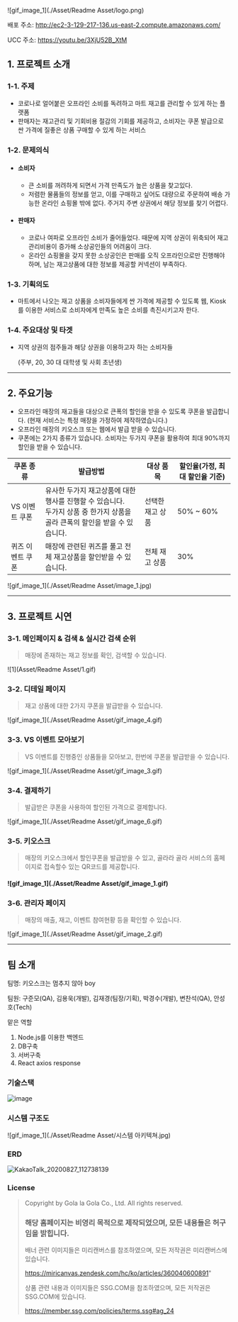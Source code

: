 ![gif_image_1](./Asset/Readme Asset/logo.png)



배포 주소: http://ec2-3-129-217-136.us-east-2.compute.amazonaws.com/ 

UCC 주소: https://youtu.be/3XjU52B_XtM



## 1. 프로젝트 소개

### 1-1. 주제

- 코로나로 얼어붙은 오프라인 소비를 독려하고 마트 재고를 관리할 수 있게 하는 플랫폼
- 판매자는 재고관리 및 기회비용 절감의 기회를 제공하고, 소비자는 쿠폰 발급으로 싼 가격에 질좋은 상품 구매할 수 있게 하는 서비스



### 1-2. 문제의식

- #### 소비자

  - 큰 소비를 꺼려하게 되면서 가격 만족도가 높은 상품을 찾고있다.
  - 저렴한 물품들의 정보를 얻고, 이를 구매하고 싶어도 대량으로 주문하여 배송 가능한 온라인 쇼핑몰 밖에 없다. 주거지 주변 상권에서 해당 정보를 찾기 어렵다. 

- #### 판매자

  - 코로나 여파로 오프라인 소비가 줄어들었다. 때문에 지역 상권이 위축되어 재고관리비용이 증가해 소상공인들의 어려움이 크다.
  - 온라인 쇼핑몰을 갖지 못한 소상공인은 판매를 오직 오프라인으로만 진행해야 하며, 남는 재고상품에 대한 정보를 제공할 커넥션이 부족하다.

  

### 1-3. 기획의도

- 마트에서 나오는 재고 상품을 소비자들에게 싼 가격에 제공할 수 있도록 웹, Kiosk 를 이용한 서비스로 소비자에게 만족도 높은 소비를 촉진시키고자 한다.



### 1-4. 주요대상 및 타겟

- 지역 상권의 점주들과 해당 상권을 이용하고자 하는 소비자들

  (주부, 20, 30 대 대학생 및 사회 초년생)



----------



## 2. 주요기능

- 오프라인 매장의 재고들을 대상으로 큰폭의 할인을 받을 수 있도록 쿠폰을 발급합니다. (현재 서비스는 특정 매장을 가정하여 제작하였습니다.)
- 오프라인 매장의 키오스크 또는 웹에서 발급 받을 수 있습니다.
- 쿠폰에는 2가지 종류가 있습니다. 소비자는 두가지 쿠폰을 활용하여 최대 90%까지 할인을 받을 수 있습니다.

| 쿠폰 종류        | 발급방법                                                     | 대상 품목        | 할인율(가정, 최대 할인율 기준) |
| ---------------- | ------------------------------------------------------------ | ---------------- | ------------------------------ |
| VS 이벤트 쿠폰   | 유사한 두가지 재고상품에 대한 행사를 진행할 수 있습니다. <br />두가지 상품 중 한가지 상품을 골라 큰폭의 할인을 받을 수 있습니다. | 선택한 재고 상품 | 50% ~ 60%                      |
| 퀴즈 이벤트 쿠폰 | 매장에 관련된 퀴즈를 풀고 전체 재고상품을 할인받을 수 있습니다. | 전체 재고 상품   | 30%                            |

![gif_image_1](./Asset/Readme Asset/image_1.jpg)

-------------



## 3. 프로젝트 시연

### 3-1. 메인페이지 & 검색 & 실시간 검색 순위

> 매장에 존재하는 재고 정보를 확인, 검색할 수 있습니다.

![1](Asset/Readme Asset/1.gif)

### 3-2. 디테일 페이지

> 재고 상품에 대한 2가지 쿠폰을 발급받을 수 있습니다.

![gif_image_1](./Asset/Readme Asset/gif_image_4.gif)

### 3-3. VS 이벤트 모아보기

> VS 이벤트를 진행중인 상품들을 모아보고, 한번에 쿠폰을 발급받을 수 있습니다.

![gif_image_1](./Asset/Readme Asset/gif_image_3.gif)

### 3-4. 결제하기

> 발급받은 쿠폰을 사용하여 할인된 가격으로 결제합니다.

![gif_image_1](./Asset/Readme Asset/gif_image_6.gif)

### 3-5. 키오스크

> 매장의 키오스크에서 할인쿠폰을 발급받을 수 있고, 골라라 골라 서비스의 홈페이지로 접속할수 있는 QR코드를 제공합니다.

#### ![gif_image_1](./Asset/Readme Asset/gif_image_1.gif)

### 3-6. 관리자 페이지

> 매장의 매출, 재고, 이벤트 참여현황 등을 확인할 수 있습니다.

![gif_image_1](./Asset/Readme Asset/gif_image_2.gif)



----







## 팀 소개

팀명: 키오스크는 멈추지 않아 boy

팀원: 구준모(QA), 김용욱(개발), 김재경(팀장/기획), 박경수(개발), 변찬석(QA), 안성호(Tech)

맡은 역할

1. Node.js를 이용한 백엔드
2. DB구축
3. 서버구축
4. React axios response



### 기술스택

![image](https://user-images.githubusercontent.com/44697835/91255493-dbb35200-e79f-11ea-9180-a6dd1d5011bc.png)

### 시스템 구조도

![gif_image_1](./Asset/Readme Asset/시스템 아키텍쳐.jpg)

### ERD

![KakaoTalk_20200827_112738139](https://user-images.githubusercontent.com/44697835/91381643-da972900-e862-11ea-9500-649a7dd179de.png)



### 











### License

> Copyright by Gola la Gola Co., Ltd. All rights reserved.
>
> ### 해당 홈페이지는 비영리 목적으로 제작되었으며, 모든 내용들은 허구임을 밝힙니다.
>
> 배너 관련 이미지들은 미리캔버스를 참조하였으며, 모든 저작권은 미리캔버스에 있습니다. 
>
> https://miricanvas.zendesk.com/hc/ko/articles/360040600891"
>
> 상품 관련 내용과 이미지들은 SSG.COM을 참조하였으며, 모든 저작권은 SSG.COM에 있습니다.
>
>  https://member.ssg.com/policies/terms.ssg#ag_24